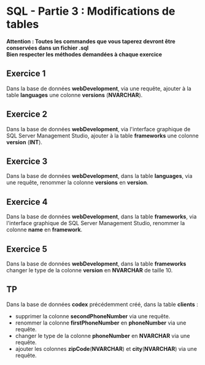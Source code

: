 # SQL - Partie 3 : Modifications de tables

**Attention : Toutes les commandes que vous taperez devront être conservées dans un fichier .sql**  
**Bien respecter les méthodes demandées à chaque exercice**

## Exercice 1

Dans la base de données **webDevelopment**, via une requête, ajouter à la table **languages** une colonne **versions** (**NVARCHAR**).

## Exercice 2

Dans la base de données **webDevelopment**, via l'interface graphique de SQL Server Management Studio, ajouter à la table **frameworks** une colonne **version** (**INT**).

## Exercice 3

Dans la base de données **webDevelopment**, dans la table **languages**, via une requête, renommer la colonne **versions** en **version**.

## Exercice 4
Dans la base de données **webDevelopment**, dans la table **frameworks**, via l'interface graphique de SQL Server Management Studio, renommer la colonne **name** en **framework**.

## Exercice 5

Dans la base de données **webDevelopment**, dans la table **frameworks** changer le type de la colonne **version** en **NVARCHAR** de taille 10.

## TP

Dans la base de données **codex** précédemment créé, dans la table **clients** :
- supprimer la colonne **secondPhoneNumber** via une requête.
- renommer la colonne **firstPhoneNumber** en **phoneNumber** via une requête.
- changer le type de la colonne **phoneNumber** en **NVARCHAR** via une requête.
- ajouter les colonnes **zipCode**(**NVARCHAR**) et **city**(**NVARCHAR**) via une requête.

